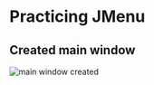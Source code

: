 # Practicing JMenu 

## Created main window
![main window created](https://github.com/user-attachments/assets/169fa158-eb98-4398-9cf7-c09e13232abf)

